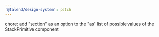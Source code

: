 ```yaml
---
'@talend/design-system': patch
---
```


chore: add "section" as an option to the "as" list of possible values of the StackPrimitive component
